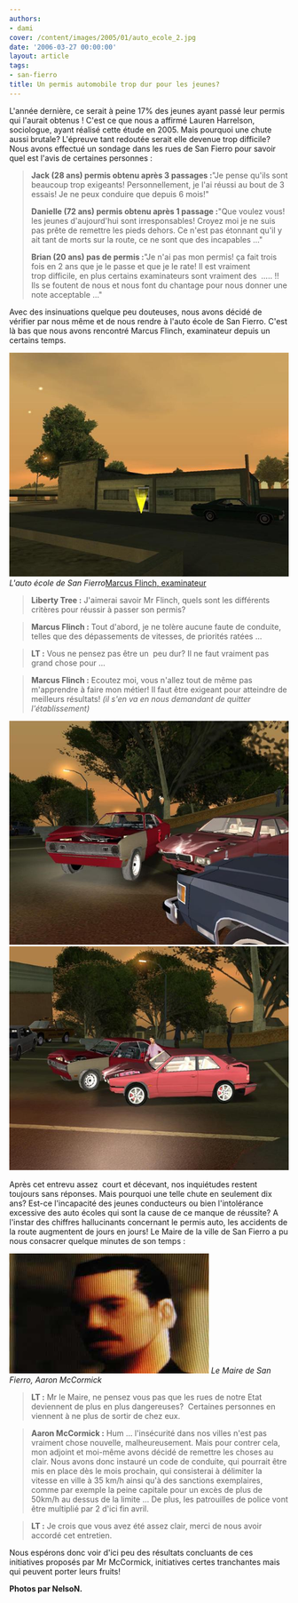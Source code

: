 ```yaml
---
authors:
- dami
cover: /content/images/2005/01/auto_ecole_2.jpg
date: '2006-03-27 00:00:00'
layout: article
tags:
- san-fierro
title: Un permis automobile trop dur pour les jeunes?
---
```



L'année dernière, ce serait à peine 17% des jeunes ayant passé leur permis qui l'aurait&nbsp;obtenus ! C'est ce que nous a affirmé Lauren Harrelson, sociologue, ayant réalisé cette étude en 2005. Mais pourquoi une chute aussi brutale? L'épreuve tant redoutée serait elle devenue trop difficile? Nous avons effectué un sondage dans les rues de San Fierro pour savoir quel est l'avis de certaines personnes :

> **Jack (28 ans) permis obtenu après&nbsp;3 passages :**"Je pense qu'ils&nbsp;sont beaucoup trop exigeants! Personnellement, je l'ai réussi au bout de&nbsp;3 essais! Je ne peux conduire que depuis 6 mois!"
> 
> **Danielle (72 ans) permis obtenu après 1 passage :**"Que voulez vous! les jeunes d'aujourd'hui sont irresponsables! Croyez moi je ne suis pas prête de remettre les pieds dehors. Ce n'est pas étonnant qu'il y ait tant de morts sur la route, ce ne sont que des incapables ..."
> 
> **Brian (20 ans) pas de permis :**"Je n'ai pas mon permis! ça fait trois fois en 2 ans que je le passe et que je le rate! Il&nbsp;est vraiment trop&nbsp;difficile, en plus certains examinateurs sont vraiment des&nbsp; ..... !! Ils se foutent de nous et nous font du chantage pour nous donner une note acceptable ..."

Avec des insinuations quelque peu douteuses, nous avons décidé de vérifier par nous même et de&nbsp;nous rendre à l'auto école de San Fierro. C'est là bas que nous avons rencontré Marcus Flinch, examinateur depuis un certains temps.

![L'auto école de San Fierro](/content/images/2005/01/auto_ecole_2.jpg)
_L'auto école de San Fierro_[Marcus Flinch, examinateur](/content/images/2005/01/Flinch_auto__cole.jpg)

> **Liberty Tree :** J'aimerai savoir Mr Flinch, quels sont les différents critères pour réussir à passer son permis?

> **Marcus Flinch :** Tout d'abord, je ne tolère aucune faute de conduite, telles que des dépassements de vitesses, de priorités ratées ...

> **LT :** Vous ne pensez pas être un &nbsp;peu dur? Il ne faut vraiment pas grand chose pour ...

> **Marcus Flinch :** Ecoutez moi, vous n'allez tout de même pas m'apprendre à faire mon métier! Il faut être exigeant pour atteindre de meilleurs résultats! _(il s'en va en nous demandant de quitter l'établissement)_

![](/content/images/2005/01/accident_auto__cole_2.jpg)
![](/content/images/2005/01/accident_auto__cole_4.jpg)

Après cet entrevu&nbsp;assez&nbsp; court et décevant, nos inquiétudes restent toujours sans réponses. Mais pourquoi&nbsp;une telle&nbsp;chute en seulement&nbsp;dix ans?&nbsp;Est-ce l'incapacité des jeunes conducteurs ou bien l'intolérance excessive des auto écoles qui sont la cause de ce manque de réussite? A l'instar des chiffres hallucinants concernant le permis auto, les accidents de la route&nbsp;augmentent de jours en jours!&nbsp;Le Maire de la ville de San Fierro&nbsp;a pu nous&nbsp;consacrer quelque minutes de son temps :

![Le Maire de San Fierro, Aaron McCormick](/content/images/2005/01/maire_san_fierro.jpg)
_Le Maire de San Fierro, Aaron McCormick_

> **LT :** Mr le Maire, ne pensez vous pas que les rues de notre Etat deviennent de plus en plus dangereuses? &nbsp;Certaines personnes en viennent à ne plus de sortir de chez eux.

> **Aaron McCormick :** Hum ... l'insécurité dans nos villes n'est pas vraiment chose nouvelle, malheureusement. Mais pour contrer cela, mon adjoint et moi-même avons décidé de remettre les choses au clair. Nous avons donc instauré un code de conduite, qui pourrait être mis en place dès le mois prochain, qui consisterai à délimiter la vitesse en ville à 35 km/h ainsi qu'à des sanctions&nbsp;exemplaires, comme par exemple la peine capitale pour un excès de plus de 50km/h au dessus de la limite ... De plus, les patrouilles de police&nbsp;vont être multiplié par 2 d'ici&nbsp;fin avril.

> **LT :** Je crois que vous avez été assez clair, merci de nous avoir accordé cet entretien.

Nous espérons donc voir d'ici peu des résultats concluants de ces initiatives proposés par Mr McCormick, initiatives certes tranchantes mais qui peuvent porter leurs fruits!

**Photos&nbsp;par NelsoN.**